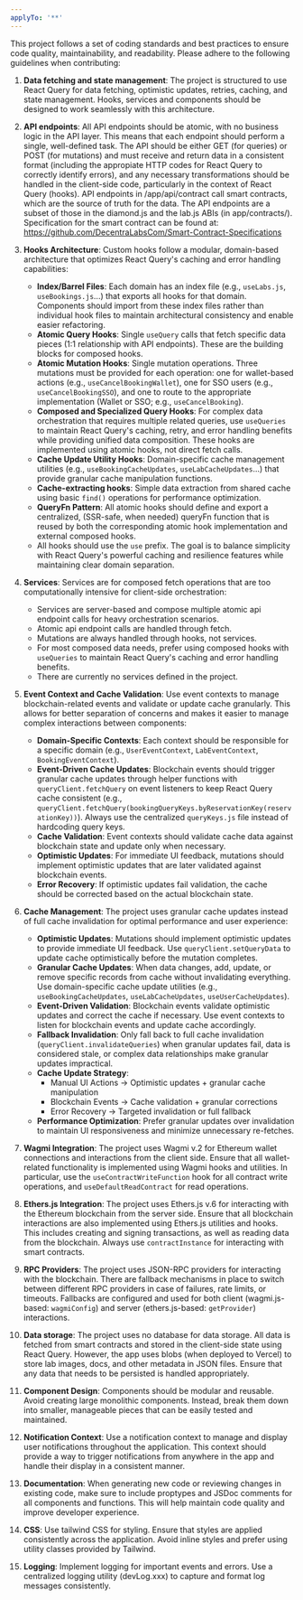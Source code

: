 ```yaml
---
applyTo: '**'
---
```


This project follows a set of coding standards and best practices to ensure code quality, maintainability, and readability. Please adhere to the following guidelines when contributing:

1. **Data fetching and state management**: The project is structured to use React Query for data fetching, optimistic updates, retries, caching, and state management. Hooks, services and components should be designed to work seamlessly with this architecture.

2. **API endpoints**: All API endpoints should be atomic, with no business logic in the API layer. This means that each endpoint should perform a single, well-defined task. The API should be either GET (for queries) or POST (for mutations) and must receive and return data in a consistent format (including the appropiate HTTP codes for React Query to correctly identify errors), and any necessary transformations should be handled in the client-side code, particularly in the context of React Query (hooks). API endpoints in /app/api/contract call smart contracts, which are the source of truth for the data. The API endpoints are a subset of those in the diamond.js and the lab.js ABIs (in app/contracts/). Specification for the smart contract can be found at: https://github.com/DecentraLabsCom/Smart-Contract-Specifications

3. **Hooks Architecture**: Custom hooks follow a modular, domain-based architecture that optimizes React Query's caching and error handling capabilities:
   - **Index/Barrel Files**: Each domain has an index file (e.g., `useLabs.js`, `useBookings.js`...) that exports all hooks for that domain. Components should import from these index files rather than individual hook files to maintain architectural consistency and enable easier refactoring.
   - **Atomic Query Hooks**: Single `useQuery` calls that fetch specific data pieces (1:1 relationship with API endpoints). These are the building blocks for composed hooks.
   - **Atomic Mutation Hooks**: Single mutation operations. Three mutations must be provided for each operation: one for wallet-based actions (e.g., `useCancelBookingWallet`), one for SSO users (e.g., `useCancelBookingSSO`), and one to route to the appropriate implementation (Wallet or SSO; e.g., `useCancelBooking`).
   - **Composed and Specialized Query Hooks**: For complex data orchestration that requires multiple related queries, use `useQueries` to maintain React Query's caching, retry, and error handling benefits while providing unified data composition. These hooks are implemented using atomic hooks, not direct fetch calls.
   - **Cache Update Utility Hooks**: Domain-specific cache management utilities (e.g., `useBookingCacheUpdates`, `useLabCacheUpdates`...) that provide granular cache manipulation functions.
   - **Cache-extracting hooks**: Simple data extraction from shared cache using basic `find()` operations for performance optimization.
   - **QueryFn Pattern**: All atomic hooks should define and export a centralized, (SSR-safe, when needed) queryFn function that is reused by both the corresponding atomic hook implementation and external composed hooks.
   - All hooks should use the `use` prefix. The goal is to balance simplicity with React Query's powerful caching and resilience features while maintaining clear domain separation.

4. **Services**: Services are for composed fetch operations that are too computationally intensive for client-side orchestration:
   - Services are server-based and compose multiple atomic api endpoint calls for heavy orchestration scenarios.
   - Atomic api endpoint calls are handled through fetch.
   - Mutations are always handled through hooks, not services.
   - For most composed data needs, prefer using composed hooks with `useQueries` to maintain React Query's caching and error handling benefits.
   - There are currently no services defined in the project.

5. **Event Context and Cache Validation**: Use event contexts to manage blockchain-related events and validate or update cache granularly. This allows for better separation of concerns and makes it easier to manage complex interactions between components:
   - **Domain-Specific Contexts**: Each context should be responsible for a specific domain (e.g., `UserEventContext`, `LabEventContext`, `BookingEventContext`).
   - **Event-Driven Cache Updates**: Blockchain events should trigger granular cache updates through helper functions with `queryClient.fetchQuery` on event listeners to keep React Query cache consistent (e.g., `queryClient.fetchQuery(bookingQueryKeys.byReservationKey(reservationKey))`). Always use the centralized `queryKeys.js` file instead of hardcoding query keys.
   - **Cache Validation**: Event contexts should validate cache data against blockchain state and update only when necessary.
   - **Optimistic Updates**: For immediate UI feedback, mutations should implement optimistic updates that are later validated against blockchain events.
   - **Error Recovery**: If optimistic updates fail validation, the cache should be corrected based on the actual blockchain state.

6. **Cache Management**: The project uses granular cache updates instead of full cache invalidation for optimal performance and user experience:
   - **Optimistic Updates**: Mutations should implement optimistic updates to provide immediate UI feedback. Use `queryClient.setQueryData` to update cache optimistically before the mutation completes.
   - **Granular Cache Updates**: When data changes, add, update, or remove specific records from cache without invalidating everything. Use domain-specific cache update utilities (e.g., `useBookingCacheUpdates`, `useLabCacheUpdates`, `useUserCacheUpdates`).
   - **Event-Driven Validation**: Blockchain events validate optimistic updates and correct the cache if necessary. Use event contexts to listen for blockchain events and update cache accordingly.
   - **Fallback Invalidation**: Only fall back to full cache invalidation (`queryClient.invalidateQueries`) when granular updates fail, data is considered stale, or complex data relationships make granular updates impractical.
   - **Cache Update Strategy**: 
     * Manual UI Actions → Optimistic updates + granular cache manipulation
     * Blockchain Events → Cache validation + granular corrections
     * Error Recovery → Targeted invalidation or full fallback
   - **Performance Optimization**: Prefer granular updates over invalidation to maintain UI responsiveness and minimize unnecessary re-fetches.

7. **Wagmi Integration**: The project uses Wagmi v.2 for Ethereum wallet connections and interactions from the client side. Ensure that all wallet-related functionality is implemented using Wagmi hooks and utilities. In particular, use the `useContractWriteFunction` hook for all contract write operations, and `useDefaultReadContract` for read operations.

8. **Ethers.js Integration**: The project uses Ethers.js v.6 for interacting with the Ethereum blockchain from the server side. Ensure that all blockchain interactions are also implemented using Ethers.js utilities and hooks. This includes creating and signing transactions, as well as reading data from the blockchain. Always use `contractInstance` for interacting with smart contracts.

9. **RPC Providers**: The project uses JSON-RPC providers for interacting with the blockchain. There are fallback mechanisms in place to switch between different RPC providers in case of failures, rate limits, or timeouts. Fallbacks are configured and used for both client (wagmi.js-based: `wagmiConfig`) and server (ethers.js-based: `getProvider`) interactions.

10. **Data storage**: The project uses no database for data storage. All data is fetched from smart contracts and stored in the client-side state using React Query. However, the app uses blobs (when deployed to Vercel) to store lab images, docs, and other metadata in JSON files. Ensure that any data that needs to be persisted is handled appropriately.

11. **Component Design**: Components should be modular and reusable. Avoid creating large monolithic components. Instead, break them down into smaller, manageable pieces that can be easily tested and maintained.

12. **Notification Context**: Use a notification context to manage and display user notifications throughout the application. This context should provide a way to trigger notifications from anywhere in the app and handle their display in a consistent manner.

13. **Documentation**: When generating new code or reviewing changes in existing code, make sure to include proptypes and JSDoc comments for all components and functions. This will help maintain code quality and improve developer experience.

14. **CSS**: Use tailwind CSS for styling. Ensure that styles are applied consistently across the application. Avoid inline styles and prefer using utility classes provided by Tailwind.

15. **Logging**: Implement logging for important events and errors. Use a centralized logging utility (devLog.xxx) to capture and format log messages consistently.